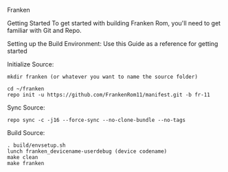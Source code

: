 Franken

Getting Started
To get started with building Franken Rom, you'll need to get familiar with Git and Repo.

Setting up the Build Environment: Use this Guide as a reference for getting started

Initialize Source:

    mkdir franken (or whatever you want to name the source folder)

    cd ~/franken
    repo init -u https://github.com/FrankenRom11/manifest.git -b fr-11
Sync Source:

    repo sync -c -j16 --force-sync --no-clone-bundle --no-tags
Build Source:

    . build/envsetup.sh
    lunch franken_devicename-userdebug (device codename)
    make clean
    make franken
